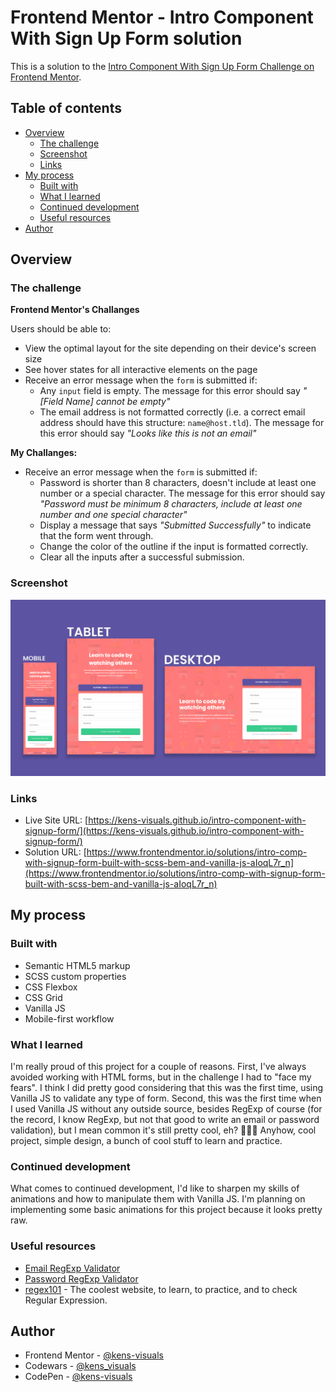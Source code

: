 # Frontend Mentor - Intro Component With Sign Up Form solution

This is a solution to the [Intro Component With Sign Up Form Challenge on Frontend Mentor](https://www.frontendmentor.io/challenges/intro-component-with-signup-form-5cf91bd49edda32581d28fd1).

## Table of contents

- [Overview](#overview)
  - [The challenge](#the-challenge)
  - [Screenshot](#screenshot)
  - [Links](#links)
- [My process](#my-process)
  - [Built with](#built-with)
  - [What I learned](#what-i-learned)
  - [Continued development](#continued-development)
  - [Useful resources](#useful-resources)
- [Author](#author)

## Overview

### The challenge

**Frontend Mentor's Challanges**

Users should be able to:

- View the optimal layout for the site depending on their device's screen size
- See hover states for all interactive elements on the page
- Receive an error message when the `form` is submitted if:
  - Any `input` field is empty. The message for this error should say _"[Field Name] cannot be empty"_
  - The email address is not formatted correctly (i.e. a correct email address should have this structure: `name@host.tld`). The message for this error should say _"Looks like this is not an email"_

**My Challanges:**

- Receive an error message when the `form` is submitted if:
  - Password is shorter than 8 characters, doesn't include at least one number or a special character. The message for this error should say _"Password must be minimum 8 characters, include at least one number and one special character"_
  - Display a message that says _"Submitted Successfully"_ to indicate that the form went through.
  - Change the color of the outline if the input is formatted correctly.
  - Clear all the inputs after a successful submission.

### Screenshot

![screenshot](./images/screenshot.png)

### Links

- Live Site URL: [https://kens-visuals.github.io/intro-component-with-signup-form/](https://kens-visuals.github.io/intro-component-with-signup-form/)
- Solution URL: [https://www.frontendmentor.io/solutions/intro-comp-with-signup-form-built-with-scss-bem-and-vanilla-js-aIoqL7r_n](https://www.frontendmentor.io/solutions/intro-comp-with-signup-form-built-with-scss-bem-and-vanilla-js-aIoqL7r_n)

## My process

### Built with

- Semantic HTML5 markup
- SCSS custom properties
- CSS Flexbox
- CSS Grid
- Vanilla JS
- Mobile-first workflow

### What I learned

I'm really proud of this project for a couple of reasons. First, I've always avoided working with HTML forms, but in the challenge I had to "face my fears". I think I did pretty good considering that this was the first time, using Vanilla JS to validate any type of form. Second, this was the first time when I used Vanilla JS without any outside source, besides RegExp of course (for the record, I know RegExp, but not that good to write an email or password validation), but I mean common it's still pretty cool, eh? 👨🏻‍💻 Anyhow, cool project, simple design, a bunch of cool stuff to learn and practice.

### Continued development

What comes to continued development, I'd like to sharpen my skills of animations and how to manipulate them with Vanilla JS. I'm planning on implementing some basic animations for this project because it looks pretty raw.

### Useful resources

- [Email RegExp Validator](https://stackoverflow.com/questions/201323/how-can-i-validate-an-email-address-using-a-regular-expression)
- [Password RegExp Validator](https://stackoverflow.com/questions/19605150/regex-for-password-must-contain-at-least-eight-characters-at-least-one-number-a)
- [regex101](https://regex101.com/) - The coolest website, to learn, to practice, and to check Regular Expression.

## Author

- Frontend Mentor - [@kens-visuals](https://www.frontendmentor.io/profile/kens-visuals)
- Codewars - [@kens_visuals](https://www.codewars.com/users/kens_visuals)
- CodePen - [@kens-visuals](https://codepen.io/kens-visuals)
